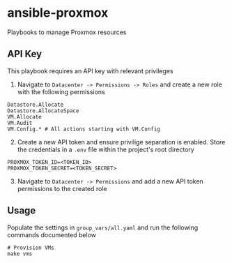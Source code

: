 # ansible-proxmox

Playbooks to manage Proxmox resources

## API Key

This playbook requires an API key with relevant privileges

1. Navigate to `Datacenter -> Permissions -> Roles` and create a new role with the following permissions

```
Datastore.Allocate
Datastore.AllocateSpace
VM.Allocate
VM.Audit
VM.Config.* # All actions starting with VM.Config
```

2. Create a new API token and ensure privilige separation is enabled. Store the credentials in a `.env` file within the project's root directory

```
PROXMOX_TOKEN_ID=<TOKEN_ID>
PROXMOX_TOKEN_SECRET=<TOKEN_SECRET>
```

3. Navigate to `Datacenter -> Permissions` and add a new API token permissions to the created role

## Usage

Populate the settings in `group_vars/all.yaml` and run the following commands documented below

```
# Provision VMs
make vms
```
